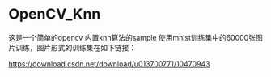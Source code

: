 # OpenCV_Knn
这是一个简单的opencv 内置knn算法的sample
使用mnist训练集中的60000张图片训练，图片形式的训练集在如下链接：

https://download.csdn.net/download/u013700771/10470943
